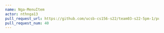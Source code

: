 ```yaml
---
name: Nga-MenuItem
actor: nthnga13
pull_request_url: https://github.com/ucsb-cs156-s22/team03-s22-5pm-1/pull/40
pull_request_num: 40
---
```

